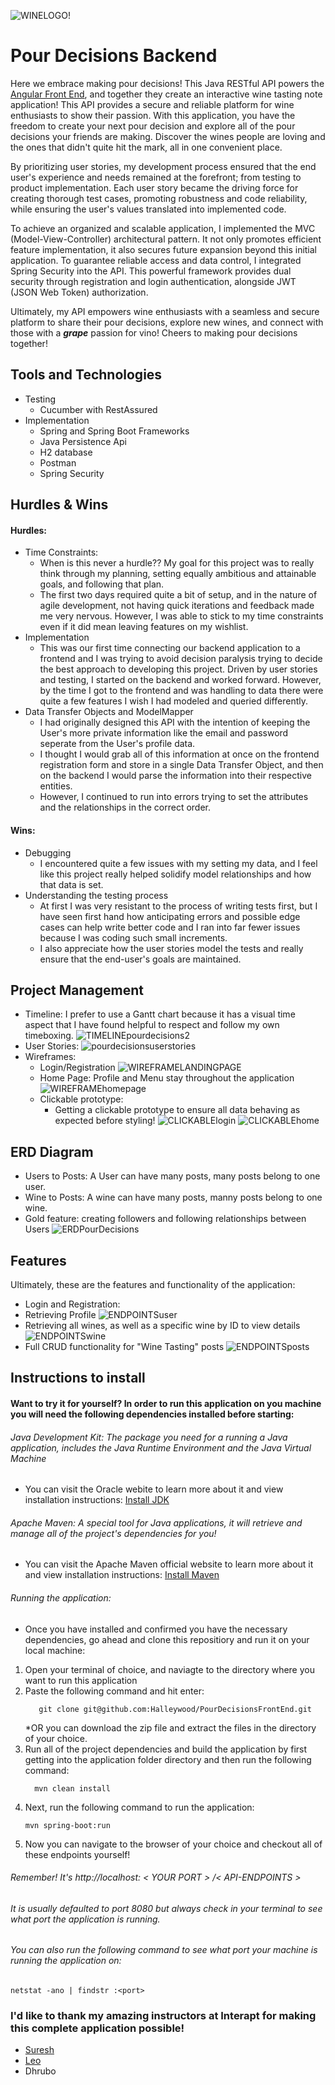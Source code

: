 ![WINELOGO!](https://github.com/Halleywood/PourDecisionsBackEnd/assets/87944545/e50dcc11-3700-4356-a9f0-9091950406c1)
# Pour Decisions Backend
Here we embrace making pour decisions! This Java RESTful API powers the [Angular Front End](https://github.com/Halleywood/PourDecisionsFrontEnd), and together they create an interactive wine tasting note application! This API provides a secure and reliable platform for wine enthusiasts to show their passion. With this application, you have the freedom to create your next pour decision and explore all of the pour decisions your friends are making. Discover the wines people are loving and the ones that didn't quite hit the mark, all in one convenient place.

By prioritizing user stories, my development process ensured that the end user's experience and needs remained at the forefront; from testing to product implementation. Each user story became the driving force for creating thorough test cases, promoting robustness and code reliability, while ensuring the user's values translated into implemented code.

To achieve an organized and scalable application, I implemented the MVC (Model-View-Controller) architectural pattern. It not only promotes efficient feature implementation, it also secures future expansion beyond this initial application. To guarantee reliable access and data control, I integrated Spring Security into the API. This powerful framework provides dual security through registration and login authentication, alongside JWT (JSON Web Token) authorization.

Ultimately, my API empowers wine enthusiasts with a seamless and secure platform to share their pour decisions, explore new wines, and connect with those with a _**grape**_ passion for vino! Cheers to making pour decisions together!

## Tools and Technologies
* Testing
  * Cucumber with RestAssured 
* Implementation 
  * Spring and Spring Boot Frameworks
  * Java Persistence Api
  * H2 database 
  * Postman 
  * Spring Security
## Hurdles & Wins
#### Hurdles:
* Time Constraints: 
  * When is this never a hurdle?? My goal for this project was to really think through my planning, setting equally ambitious and attainable goals, and following that plan. 
  * The first two days required quite a bit of setup, and in the nature of agile development, not having quick iterations and feedback made me very nervous. However, I was able to stick to my time constraints even if it did mean leaving features on my wishlist. 
* Implementation
  * This was our first time connecting our backend application to a frontend and I was trying to avoid decision paralysis trying to decide the best approach to developing this project. Driven by user stories and testing, I started on the backend and worked forward. However, by the time I got to the frontend and was handling to data there were quite a few features I wish I had modeled and queried differently. 
* Data Transfer Objects and ModelMapper 
  * I had originally designed this API with the intention of keeping the User's more private information like the email and password seperate from the User's profile data. 
  * I thought I would grab all of this information at once on the frontend registration form and store in a single Data Transfer Object, and then on the backend I would parse the information into their respective entities. 
  * However, I continued to run into errors trying to set the attributes and the relationships in the correct order.
#### Wins: 
* Debugging 
  * I encountered quite a few issues with my setting my data, and I feel like this project really helped solidify model relationships and how that data is set. 
* Understanding the testing process
  * At first I was very resistant to the process of writing tests first, but I have seen first hand how anticipating errors and possible edge cases can help write better code and I ran into far fewer issues because I was coding such small increments. 
  * I also appreciate how the user stories model the tests and really ensure that the end-user's goals are maintained. 
## Project Management 
* Timeline: I prefer to use a Gantt chart because it has a visual time aspect that I have found helpful to respect and follow my own timeboxing. 
  ![TIMELINEpourdecisions2](https://github.com/Halleywood/PourDecisionsBackEnd/assets/87944545/f2bf786c-7196-4f7b-b606-4519675b18d6)
* User Stories:
  ![pourdecisionsuserstories](https://github.com/Halleywood/PourDecisionsBackEnd/assets/87944545/46ccd6b8-4ede-4f8e-b197-30ebfe0b1109)
* Wireframes:
  * Login/Registration
    ![WIREFRAMELANDINGPAGE](https://github.com/Halleywood/PourDecisionsBackEnd/assets/87944545/d18f53a0-05a0-4a49-9069-9fc7c75485ac)
  * Home Page: Profile and Menu stay throughout the application
    ![WIREFRAMEhomepage](https://github.com/Halleywood/PourDecisionsBackEnd/assets/87944545/662a8213-f97e-4d1e-bdf5-2254323ab00e)
  * Clickable prototype:
    * Getting a clickable prototype to ensure all data behaving as expected before styling!
      ![CLICKABLElogin](https://github.com/Halleywood/PourDecisionsBackEnd/assets/87944545/910b4a6d-0d17-4fb6-998d-7aa3b0f6ed3e)
      ![CLICKABLEhome](https://github.com/Halleywood/PourDecisionsBackEnd/assets/87944545/2d099bf9-f09c-4721-8bc9-89163c28e2f9)

## ERD Diagram
* Users to Posts: A User can have many posts, many posts belong to one user. 
* Wine to Posts: A wine can have many posts, manny posts belong to one wine.
* Gold feature: creating followers and following relationships between Users
  ![ERDPourDecisions](https://github.com/Halleywood/PourDecisionsBackEnd/assets/87944545/dc193337-a65e-45f6-9d91-ca1a6fe379eb)


## Features
Ultimately, these are the features and functionality of the application: 
* Login and Registration:
* Retrieving Profile
  ![ENDPOINTSuser](https://github.com/Halleywood/PourDecisionsBackEnd/assets/87944545/4bfb5d8e-3254-4b36-aace-0e3e994a7a93)
* Retrieving all wines, as well as a specific wine by ID to view details
  ![ENDPOINTSwine](https://github.com/Halleywood/PourDecisionsBackEnd/assets/87944545/31bc1eec-309d-44e7-978b-d39b3ea90c5f)
* Full CRUD functionality for "Wine Tasting" posts
  ![ENDPOINTSposts](https://github.com/Halleywood/PourDecisionsBackEnd/assets/87944545/bf5a07ec-b569-4cbf-914e-dcb97b7699b2)
## Instructions to install 
####  Want to try it for yourself? In order to run this application on you machine you will need the following dependencies installed before starting: 
######  Java Development Kit: The package you need for a running a Java application, includes the Java Runtime Environment and the Java Virtual Machine
*   You can visit the Oracle webite to learn more about it and view installation instructions:
[Install JDK](https://www.oracle.com/java/technologies/downloads/#java20)
######  Apache Maven: A special tool for Java applications, it will retrieve and manage all of the project's dependencies for you! 
* You can visit the Apache Maven official website to learn more about it and view installation instructions: [Install Maven](https://maven.apache.org/download.cgi)
######  Running the application:
* Once you have installed and confirmed you have the necessary dependencies, go ahead and clone this repositiory and run it on your local machine: 
1. Open your terminal of choice, and naviagte to the directory where you want to run this application
2. Paste the following command and hit enter: 
   ```
      git clone git@github.com:Halleywood/PourDecisionsFrontEnd.git
    ```
   *OR you can download the zip file and extract the files in the directory of your choice. 
3. Run all of the project dependencies and build the application by first getting into the application folder directory and then run the following command:
    ```
      mvn clean install
    ```
4. Next, run the following command to run the application: 
    ```
    mvn spring-boot:run
   ```
5. Now you can navigate to the browser of your choice and checkout all of these endpoints yourself! 
###### Remember! It's http://localhost: < YOUR PORT > /< API-ENDPOINTS > 
###### It is usually defaulted to port 8080 but always check in your terminal to see what port the application is running.  
###### You can also run the following command to see what port your machine is running the application on: 
```netstat -ano | findstr :<port>```

### I'd like to thank my amazing instructors at Interapt for making this complete application possible! 
* [Suresh ](https://github.com/sureshmelvinsigera/)
* [ Leo ](https://github.com/LRodriguez92)
* Dhrubo 
